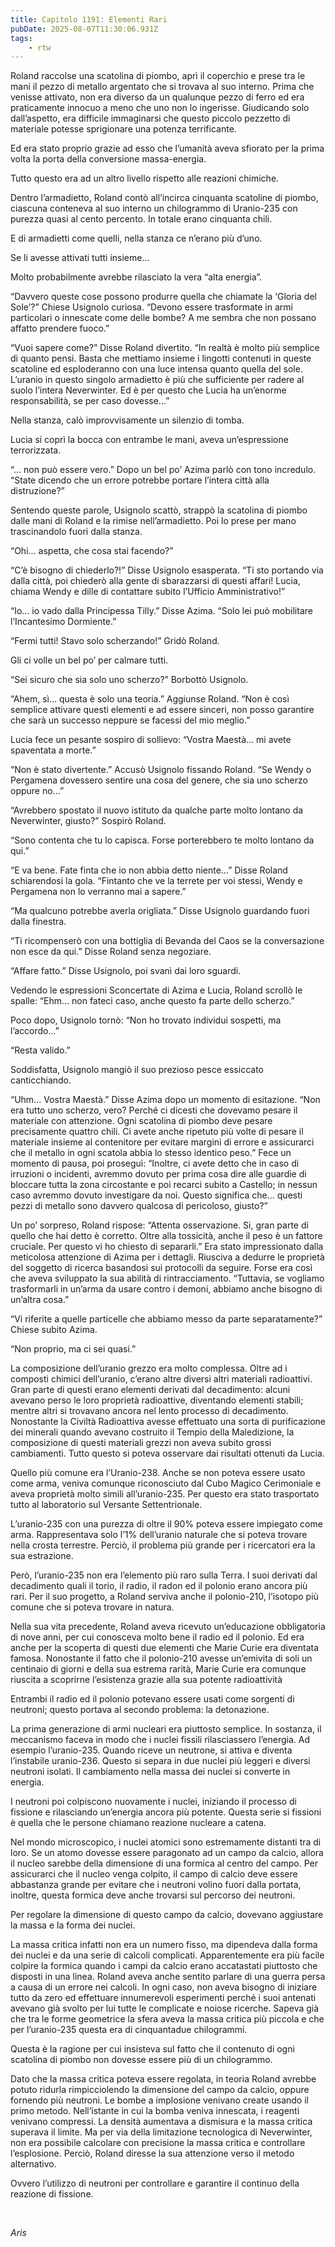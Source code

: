 ```yaml
---
title: Capitolo 1191: Elementi Rari
pubDate: 2025-08-07T11:30:06.931Z
tags:
    - rtw
---
```



Roland raccolse una scatolina di piombo, aprì il coperchio e prese tra le mani il pezzo di metallo argentato che si trovava al suo interno. Prima che venisse attivato, non era diverso da un qualunque pezzo di ferro ed era praticamente innocuo a meno che uno non lo ingerisse. Giudicando solo dall’aspetto, era difficile immaginarsi che questo piccolo pezzetto di materiale potesse sprigionare una potenza terrificante.


Ed era stato proprio grazie ad esso che l’umanità aveva sfiorato per la prima volta la porta della conversione massa-energia.


Tutto questo era ad un altro livello rispetto alle reazioni chimiche.


Dentro l’armadietto, Roland contò all’incirca cinquanta scatoline di piombo, ciascuna conteneva al suo interno un chilogrammo di Uranio-235 con purezza quasi al cento percento. In totale erano cinquanta chili.


E di armadietti come quelli, nella stanza ce n’erano più d’uno.


Se li avesse attivati tutti insieme...


Molto probabilmente avrebbe rilasciato la vera “alta energia”.


“Davvero queste cose possono produrre quella che chiamate la ‘Gloria del Sole’?” Chiese Usignolo curiosa. “Devono essere trasformate in armi particolari o innescate come delle bombe? A me sembra che non possano affatto prendere fuoco.”


“Vuoi sapere come?” Disse Roland divertito. “In realtà è molto più semplice di quanto pensi. Basta che mettiamo insieme i lingotti contenuti in queste scatoline ed esploderanno con una luce intensa quanto quella del sole. L’uranio in questo singolo armadietto è più che sufficiente per radere al suolo l’intera Neverwinter. Ed è per questo che Lucia ha un’enorme responsabilità, se per caso dovesse...”


Nella stanza, calò improvvisamente un silenzio di tomba.


Lucia si coprì la bocca con entrambe le mani, aveva un’espressione terrorizzata.


“... non può essere vero.” Dopo un bel po’ Azima parlò con tono incredulo. “State dicendo che un errore potrebbe portare l’intera città alla distruzione?”


Sentendo queste parole, Usignolo scattò, strappò la scatolina di piombo dalle mani di Roland e la rimise nell’armadietto. Poi lo prese per mano trascinandolo fuori dalla stanza.


“Ohi... aspetta, che cosa stai facendo?”


“C’è bisogno di chiederlo?!” Disse Usignolo esasperata. “Ti sto portando via dalla città, poi chiederò alla gente di sbarazzarsi di questi affari! Lucia, chiama Wendy e dille di contattare subito l’Ufficio Amministrativo!”


“Io... io vado dalla Principessa Tilly.” Disse Azima. “Solo lei può mobilitare l’Incantesimo Dormiente.”


“Fermi tutti! Stavo solo scherzando!” Gridò Roland.


Gli ci volle un bel po’ per calmare tutti.


“Sei sicuro che sia solo uno scherzo?” Borbottò Usignolo.


“Ahem, sì... questa è solo una teoria.” Aggiunse Roland. “Non è così semplice attivare questi elementi e ad essere sinceri, non posso garantire che sarà un successo neppure se facessi del mio meglio.”


Lucia fece un pesante sospiro di sollievo: “Vostra Maestà... mi avete spaventata a morte.”


“Non è stato divertente.” Accusò Usignolo fissando Roland. “Se Wendy o Pergamena dovessero sentire una cosa del genere, che sia uno scherzo oppure no...”


“Avrebbero spostato il nuovo istituto da qualche parte molto lontano da Neverwinter, giusto?” Sospirò Roland.


“Sono contenta che tu lo capisca. Forse porterebbero te molto lontano da qui.”


“E va bene. Fate finta che io non abbia detto niente...” Disse Roland schiarendosi la gola. “Fintanto che ve la terrete per voi stessi, Wendy e Pergamena non lo verranno mai a sapere.”


“Ma qualcuno potrebbe averla origliata.” Disse Usignolo guardando fuori dalla finestra.


“Ti ricompenserò con una bottiglia di Bevanda del Caos se la conversazione non esce da qui.” Disse Roland senza negoziare.


“Affare fatto.” Disse Usignolo, poi svanì dai loro sguardi.


Vedendo le espressioni Sconcertate di Azima e Lucia, Roland scrollò le spalle: “Ehm... non fateci caso, anche questo fa parte dello scherzo.”


Poco dopo, Usignolo tornò: “Non ho trovato individui sospetti, ma l’accordo...”


“Resta valido.”


Soddisfatta, Usignolo mangiò il suo prezioso pesce essiccato canticchiando.


“Uhm... Vostra Maestà.” Disse Azima dopo un momento di esitazione. “Non era tutto uno scherzo, vero? Perché ci dicesti che dovevamo pesare il materiale con attenzione. Ogni scatolina di piombo deve pesare precisamente quattro chili. Ci avete anche ripetuto più volte di pesare il materiale insieme al contenitore per evitare margini di errore e assicurarci che il metallo in ogni scatola abbia lo stesso identico peso.” Fece un momento di pausa, poi proseguì: “Inoltre, ci avete detto che in caso di irruzioni o incidenti, avremmo dovuto per prima cosa dire alle guardie di bloccare tutta la zona circostante e poi recarci subito a Castello; in nessun caso avremmo dovuto investigare da noi. Questo significa che... questi pezzi di metallo sono davvero qualcosa di pericoloso, giusto?”


Un po’ sorpreso, Roland rispose: “Attenta osservazione. Si, gran parte di quello che hai detto è corretto. Oltre alla tossicità, anche il peso è un fattore cruciale. Per questo vi ho chiesto di separarli.” Era stato impressionato dalla meticolosa attenzione di Azima per i dettagli. Riusciva a dedurre le proprietà del soggetto di ricerca basandosi sui protocolli da seguire. Forse era così che aveva sviluppato la sua abilità di rintracciamento. “Tuttavia, se vogliamo trasformarli in un’arma da usare contro i demoni, abbiamo anche bisogno di un’altra cosa.”


“Vi riferite a quelle particelle che abbiamo messo da parte separatamente?” Chiese subito Azima.


“Non proprio, ma ci sei quasi.”


La composizione dell’uranio grezzo era molto complessa. Oltre ad i composti chimici dell’uranio, c’erano altre diversi altri materiali radioattivi. Gran parte di questi erano elementi derivati dal decadimento: alcuni avevano perso le loro proprietà radioattive, diventando elementi stabili; mentre altri si trovavano ancora nel lento processo di decadimento. Nonostante la Civiltà Radioattiva avesse effettuato una sorta di purificazione dei minerali quando avevano costruito il Tempio della Maledizione, la composizione di questi materiali grezzi non aveva subito grossi cambiamenti. Tutto questo si poteva osservare dai risultati ottenuti da Lucia.


Quello più comune era l’Uranio-238. Anche se non poteva essere usato come arma, veniva comunque riconosciuto dal Cubo Magico Cerimoniale e aveva proprietà molto simili all’uranio-235. Per questo era stato trasportato tutto al laboratorio sul Versante Settentrionale.


L’uranio-235 con una purezza di oltre il 90% poteva essere impiegato come arma. Rappresentava solo l’1% dell’uranio naturale che si poteva trovare nella crosta terrestre. Perciò, il problema più grande per i ricercatori era la sua estrazione.


Però, l’uranio-235 non era l’elemento più raro sulla Terra. I suoi derivati dal decadimento quali il torio, il radio, il radon ed il polonio erano ancora più rari. Per il suo progetto, a Roland serviva anche il polonio-210, l’isotopo più comune che si poteva trovare in natura.


Nella sua vita precedente, Roland aveva ricevuto un’educazione obbligatoria di nove anni, per cui conosceva molto bene il radio ed il polonio. Ed era anche per la scoperta di questi due elementi che Marie Curie era diventata famosa. Nonostante il fatto che il polonio-210 avesse un’emivita di soli un centinaio di giorni e della sua estrema rarità, Marie Curie era comunque riuscita a scoprirne l’esistenza grazie alla sua potente radioattività


Entrambi il radio ed il polonio potevano essere usati come sorgenti di neutroni; questo portava al secondo problema: la detonazione.


La prima generazione di armi nucleari era piuttosto semplice. In sostanza, il meccanismo faceva in modo che i nuclei fissili rilasciassero l’energia. Ad esempio l’uranio-235. Quando riceve un neutrone, si attiva e diventa l’instabile uranio-236. Questo si separa in due nuclei più leggeri e diversi neutroni isolati. Il cambiamento nella massa dei nuclei si converte in energia.


I neutroni poi colpiscono nuovamente i nuclei, iniziando il processo di fissione e rilasciando un’energia ancora più potente. Questa serie si fissioni è quella che le persone chiamano reazione nucleare a catena.


Nel mondo microscopico, i nuclei atomici sono estremamente distanti tra di loro. Se un atomo dovesse essere paragonato ad un campo da calcio, allora il nucleo sarebbe della dimensione di una formica al centro del campo. Per assicurarci che il nucleo venga colpito, il campo di calcio deve essere abbastanza grande per evitare che i neutroni volino fuori dalla portata, inoltre, questa formica deve anche trovarsi sul percorso dei neutroni.


Per regolare la dimensione di questo campo da calcio, dovevano aggiustare la massa e la forma dei nuclei.


La massa critica infatti non era un numero fisso, ma dipendeva dalla forma dei nuclei e da una serie di calcoli complicati. Apparentemente era più facile colpire la formica quando i campi da calcio erano accatastati piuttosto che disposti in una linea. Roland aveva anche sentito parlare di una guerra persa a causa di un errore nei calcoli. In ogni caso, non aveva bisogno di iniziare tutto da zero ed effettuare innumerevoli esperimenti perché i suoi antenati avevano già svolto per lui tutte le complicate e noiose ricerche. Sapeva già che tra le forme geometrice la sfera aveva la massa critica più piccola e che per l’uranio-235 questa era di cinquantadue chilogrammi.


Questa è la ragione per cui insisteva sul fatto che il contenuto di ogni scatolina di piombo non dovesse essere più di un chilogrammo.


Dato che la massa critica poteva essere regolata, in teoria Roland avrebbe potuto ridurla rimpicciolendo la dimensione del campo da calcio, oppure fornendo più neutroni. Le bombe a implosione venivano create usando il primo metodo. Nell’istante in cui la bomba veniva innescata, i reagenti venivano compressi. La densità aumentava a dismisura e la massa critica superava il limite. Ma per via della limitazione tecnologica di Neverwinter, non era possibile calcolare con precisione la massa critica e controllare l’esplosione. Perciò, Roland diresse la sua attenzione verso il metodo alternativo.


Ovvero l’utilizzo di neutroni per controllare e garantire il continuo della reazione di fissione.


&nbsp;


<em>Aris</em>
                                


                                



